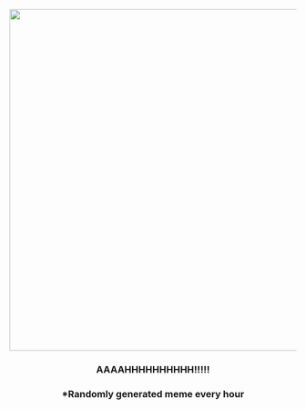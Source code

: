 <p align="center">
        <img src="https://i.redd.it/xd7i9hxn3i2a1.gif" width="600" height="600">
        </p>
        <h3 align="center">AAAAHHHHHHHHHH!!!!!</h3>
        <h3 align="center">*Randomly generated meme every hour</h3>
    